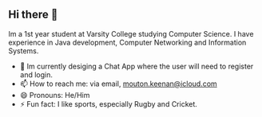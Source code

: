 ## Hi there 👋
Im a 1st year student at Varsity College studying Computer Science. I have experience in Java development, Computer Networking and Information Systems.

- 🌱 Im currently desiging a Chat App where the user will need to register and login.
- 📫 How to reach me: via email, mouton.keenan@icloud.com
- 😄 Pronouns: He/Him
- ⚡ Fun fact: I like sports, especially Rugby and Cricket.
<!--
**ST10470282Keenan/ST10470282Keenan** is a ✨ _special_ ✨ repository because its `README.md` (this file) appears on your GitHub profile.

- 🌱 Im currently desiging a Chat App where the user will need to register and login.
- 📫 How to reach me: via email, mouton.keenan@icloud.com
- 😄 Pronouns: He/Him
- ⚡ Fun fact: I like sports, especially Rugby and Cricket.

